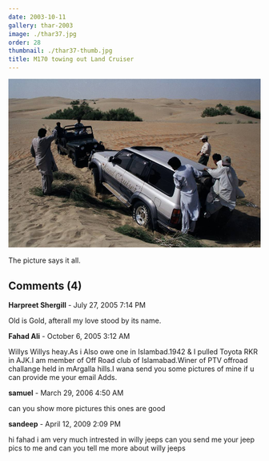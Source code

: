 ```yaml
---
date: 2003-10-11
gallery: thar-2003
image: ./thar37.jpg
order: 28
thumbnail: ./thar37-thumb.jpg
title: M170 towing out Land Cruiser
---
```


![M170 towing out Land Cruiser](./thar37.jpg)

The picture says it all.

<div id="comments">

## Comments (4)

<div id="comment">

**Harpreet Shergill** - July 27, 2005  7:14 PM

Old is Gold, afterall my love stood by its name.

</div>

<div id="comment">

**Fahad Ali** - October  6, 2005  3:12 AM

Willys Willys heay.As i Also owe one in Islambad.1942 & I pulled Toyota RKR in AJK.I am member of Off Road club of Islamabad.Winer of PTV offroad challange held in mArgalla hills.I wana send you some pictures of mine if u can provide me your email Adds.

</div>

<div id="comment">

**samuel** - March 29, 2006  4:50 AM

can you show more pictures this ones are good

</div>

<div id="comment">

**sandeep** - April 12, 2009  2:09 PM

hi fahad i am very much intrested in willy jeeps can you send me your jeep pics to me and can you tell me more about willy jeeps

</div>

</div>
